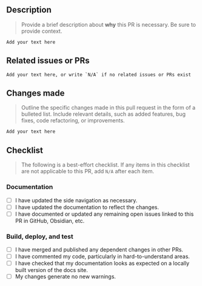 ## Description

> Provide a brief description about **why** this PR is necessary. Be sure to provide context.

`Add your text here`

## Related issues or PRs

``Add your text here, or write `N/A` if no related issues or PRs exist``

## Changes made

> Outline the specific changes made in this pull request in the form of a bulleted list. Include relevant details, such as added features, bug fixes, code refactoring, or improvements.

`Add your text here`

## Checklist

> The following is a best-effort checklist. If any items in this checklist are not applicable to this PR, add `N/A` after each item.

### Documentation

- [ ] I have updated the side navigation as necessary.
- [ ] I have updated the documentation to reflect the changes.
- [ ] I have documented or updated any remaining open issues linked to this PR in GitHub, Obsidian, etc.

### Build, deploy, and test

- [ ] I have merged and published any dependent changes in other PRs.
- [ ] I have commented my code, particularly in hard-to-understand areas.
- [ ] I have checked that my documentation looks as expected on a locally built version of the docs site.
- [ ] My changes generate no new warnings.
